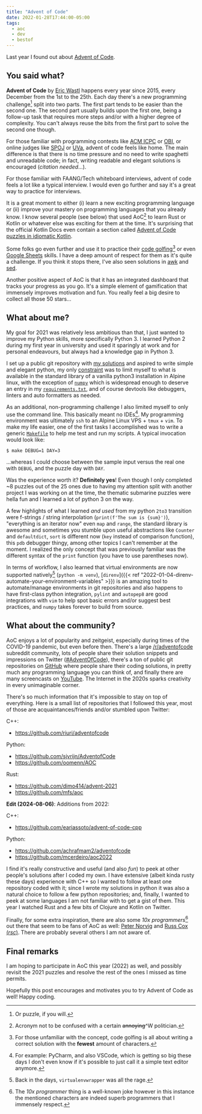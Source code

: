 ```yaml
---
title: "Advent of Code"
date: 2022-01-28T17:44:00-05:00
tags:
  - aoc
  - dev
  - bestof
---
```


Last year I found out about [Advent of Code][aoc].

## You said what?

**Advent of Code** by [Eric Wastl](http://was.tl/) happens every year since 2015, every December from the 1st to
the 25th. Each day there's a new programming challenge[^1] split into two
parts. The first part tends to be easier than the second one. The second part
usually builds upon the first one, being a follow-up task that requires more
steps and/or with a higher degree of complexity. You can't always reuse the
bits from the first part to solve the second one though.

For those familiar with programming contests like [ACM ICPC][icpc] or [OBI][obi], or online judges like [SPOJ][spoj] or [UVa][uva], advent of code feels like home. The main difference is that there is no time pressure and no need to write spaghetti and unreadable code; in fact, writing readable and elegant solutions is encouraged (_citation needed_...).

For those familiar with FAANG/Tech whiteboard interviews, advent of code feels a lot like a typical interview. I would even go further and say it's a great way to practice for interviews.

It is a great moment to either (i) learn a new exciting programming language or (ii) improve your mastery on programming languages that you already know. I know several people (see below) that used AoC[^2] to learn Rust or Kotlin or whatever else was exciting for them at the time. It's surprising that the official Kotlin Docs even contain a section called [Advent of Code puzzles in idiomatic Kotlin](https://kotlinlang.org/docs/advent-of-code.html).

Some folks go even further and use it to practice their [code golfing](https://codegolf.stackexchange.com/questions/216024/advent-of-code-2020-day-2-part-1)[^3] or even [Google Sheets](https://ryxcommar.com/2021/12/04/advent-of-code-2021-in-google-sheets-first-4-days/) skills. I have a deep amount of respect for them as it's quite a challenge. If you think it stops there, I've also seen solutions in [awk](https://github.com/phillbush/aoc) and [sed](https://twitter.com/_rsc/status/1476683352493207561).

Another positive aspect of AoC is that it has an integrated dashboard that tracks your progress as you go. It's a simple element of gamification that immensely improves motivation and fun. You really feel a big desire to collect all those 50 stars...

## What about me?

My goal for 2021 was relatively less ambitious than that,  I just wanted to improve my Python skills, more specifically Python 3. I learned Python 2 during my first year in university and used it sparingly at work and for personal endeavours, but always had a knowledge gap in Python 3.

I set up a public git repository with [my solutions][myaoc] and aspired to write simple and elegant python, my only [constraint](https://frantic.im/no-constraints-no-fun/) was to limit myself to what is available in the standard library of a vanilla python3 installation in Alpine linux, with the exception of [`numpy`][numpy] which is widespread enough to deserve an entry in my [`requirements.txt`](https://github.com/thiagowfx/adventofcode/blob/master/requirements.txt), and of course devtools like debuggers, linters and auto formatters as needed.

As an additional, non-programming challenge I also limited myself to only use the command line. This basically meant no IDEs[^4]. My programming environment was ultimately `ssh` to an Alpine Linux VPS + `tmux` + `vim`. To make my life easier, one of the first tasks I accomplished was to write a generic [`Makefile`](https://github.com/thiagowfx/adventofcode/blob/master/2022/Makefile) to help me test and run my scripts. A typical invocation would look like:

```shell
$ make DEBUG=1 DAY=3
```

...whereas I could choose between the sample input versus the real one with `DEBUG`, and the puzzle day with `DAY`.

Was the experience worth it? **Definitely yes**! Even though I only completed ~8 puzzles out of the 25 ones due to having my attention split with another project I was working on at the time, the thematic submarine puzzles were hella fun and I learned a lot of python 3 on the way.

A few highlights of what I learned _and used_ from my python `2to3` transition were f-strings / string interpolation (`print(f'The sum is {sum}')`), "everything is an iterator now" even `map` and `range`, the standard library is awesome and sometimes you stumble upon useful abstractions like `Counter` and `defaultdict`, `sort` is different now (`key` instead of comparison function), this `pdb` debugger thingy, among other topics I can't remember at the moment. I realized the only concept that was previously familiar was the different syntax of the `print` function (you have to use parentheses now).

In terms of workflow, I also learned that virtual environments are now
supported natively[^5] (`python -m venv`), [`direnv`]({{< ref "2022-01-04-direnv-automate-your-environment-variables" >}}) is an amazing tool to
automate/manage environments in git repositories and also happens to have
first-class python integration, `pylint` and `autopep8` are good integrations
with `vim` to help spot basic errors and/or suggest best practices, and `numpy` takes forever to build from source.

## What about the community?

AoC enjoys a lot of popularity and zeitgeist, especially during times of the COVID-19 pandemic, but even before then. There's a large [/r/adventofcode](https://www.reddit.com/r/adventofcode/) subreddit community, lots of people share their solution snippets and impressions on Twitter ([#AdventOfCode](https://twitter.com/search?q=%23adventofcode&src=typed_query)), there's a ton of public git repositories on [GitHub](https://github.com/search?q=adventofcode) where people share their coding solutions, in pretty much any programming language you can think of, and finally there are many screencasts on [YouTube](https://www.youtube.com/results?search_query=advent+of+code). The Internet in the 2020s sparks creativity in every unimaginable corner.

There's so much information that it's impossible to stay on top of everything. Here is a small list of repositories that I followed this year, most of those are acquaintances/friends and/or stumbled upon Twitter:

C++:
- https://github.com/riuri/adventofcode

Python:
- https://github.com/sjvrijn/AdventofCode
- https://github.com/oomenn/AOC

Rust:
- https://github.com/dimo414/advent-2021
- https://github.com/mfs/aoc

**Edit (2024-08-06)**: Additions from 2022:

C++:
- https://github.com/eariassoto/advent-of-code-cpp

Python:
- https://github.com/achrafmam2/adventofcode
- https://github.com/mcerdeiro/aoc2022

I find it's really constructive and useful (and also _fun_) to peek at other people's solutions after I coded my own. I have extensive (albeit kinda rusty these days) experience with C++ so I wanted to follow at least one repository coded with it; since I wrote my solutions in python it was also a natural choice to follow a few python repositories; and, finally, I wanted to peek at some languages I am not familiar with to get a gist of them. This year I watched Rust and a few bits of Clojure and Kotlin on Twitter.

Finally, for some extra inspiration, there are also some _10x programmers_[^6] out there that seem to be fans of AoC as well: [Peter Norvig](https://github.com/norvig/pytudes) and [Russ Cox (_rsc_)](https://twitter.com/_rsc/status/1466089522718986241). There are probably several others I am not aware of.

## Final remarks

I am hoping to participate in AoC this year (2022) as well, and possibly revisit the 2021 puzzles and resolve the rest of the ones I missed as time permits.

Hopefully this post encourages and motivates you to try Advent of Code as well! Happy coding.

[aoc]: https://adventofcode.com/
[icpc]: https://icpc.global/
[myaoc]: https://github.com/thiagowfx/adventofcode
[numpy]: https://numpy.org/
[obi]: https://olimpiada.ic.unicamp.br/
[spoj]: https://www.spoj.com/
[uva]: https://onlinejudge.org/

[^1]: Or puzzle, if you will.
[^2]: Acronym not to be confused with a certain ~~annoying~~^W politician.
[^3]: For those unfamiliar with the concept, code golfing is all about writing a correct solution with the **fewest** amount of characters.
[^4]: For example: PyCharm, and also VSCode, which is getting so big these days I don't even know if it's possible to just call it a simple text editor anymore.
[^5]: Back in the days, `virtualenvwrapper` was all the rage.
[^6]: The _10x programmer_ thing is a well-known joke however in this instance the mentioned characters are indeed superb programmers that I immensely respect.
